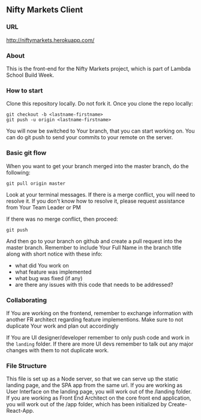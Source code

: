 ## Nifty Markets Client

### URL

http://niftymarkets.herokuapp.com/

### About

This is the front-end for the Nifty Markets project, which is part of Lambda School Build Week.

### How to start

Clone this repository locally. Do not fork it. Once you clone the repo locally:

```
git checkout -b <lastname-firstname>
git push -u origin <lastname-firstname>
```

You will now be switched to Your branch, that you can start working on. You can do git push to send your commits to your remote on the server.

### Basic git flow

When you want to get your branch merged into the master branch, do the following:

```
git pull origin master
```

Look at your terminal messages. If there is a merge conflict, you will need to resolve it. If you don't know how to resolve it, please request assistance from Your Team Leader or PM

If there was no merge conflict, then proceed:

```
git push
```

And then go to your branch on github and create a pull request into the master branch. Remember to include Your Full Name in the branch title along with short notice with these info:

- what did You work on
- what feature was implemented
- what bug was fixed (if any)
- are there any issues with this code that needs to be addressed?

### Collaborating

If You are working on the frontend, remember to exchange information with another FR architect regarding feature implementions. Make sure to not duplicate Your work and plan out accordingly

If You are UI designer/developer remember to only push code and work in the `landing` folder. If there are more UI devs remember to talk out any major changes with them to not duplicate work.

### File Structure

This file is set up as a Node server, so that we can serve up the static landing page, and the SPA app from the same url. If you are working as User Interface on the landing page, you will work out of the /landing folder. If you are working as Front End Architect on the core front end application, you will work out of the /app folder, which has been initialized by Create-React-App.
